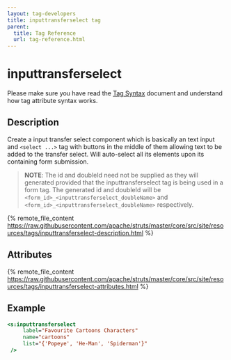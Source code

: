 ```yaml
---
layout: tag-developers
title: inputtransferselect tag
parent:
  title: Tag Reference
  url: tag-reference.html
---
```


# inputtransferselect

Please make sure you have read the [Tag Syntax](tag-syntax) document and understand how tag attribute syntax works.

## Description

Create a input transfer select component which is basically an text input and `<select ...>` tag with buttons 
in the middle of them allowing text to be added to the transfer select. Will auto-select all its elements upon its
containing form submission.

> **NOTE**: The id and doubleId need not be supplied as they will generated provided that the inputtransferselect 
> tag is being used in a form tag. The generated id and doubleId will be `<form_id>_<inputtransferselect_doubleName>` 
> and `<form_id>_<inputtransferselect_doubleName>` respectively.

{% remote_file_content https://raw.githubusercontent.com/apache/struts/master/core/src/site/resources/tags/inputtransferselect-description.html %}

## Attributes

{% remote_file_content https://raw.githubusercontent.com/apache/struts/master/core/src/site/resources/tags/inputtransferselect-attributes.html %}

## Example

```jsp
<s:inputtransferselect
     label="Favourite Cartoons Characters"
     name="cartoons"
     list="{'Popeye', 'He-Man', 'Spiderman'}"
 />
```

